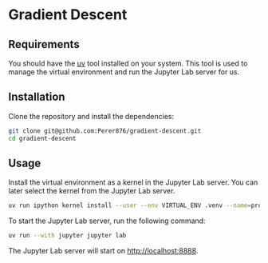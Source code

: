 # Gradient Descent

## Requirements

You should have the [uv](https://docs.astral.sh/uv/getting-started/installation/) tool installed on your system.
This tool is used to manage the virtual environment and run the Jupyter Lab server for us.

## Installation

Clone the repository and install the dependencies:

```bash
git clone git@github.com:Perer876/gradient-descent.git
cd gradient-descent
```

## Usage

Install the virtual environment as a kernel in the Jupyter Lab server.
You can later select the kernel from the Jupyter Lab server.

```bash
uv run ipython kernel install --user --env VIRTUAL_ENV .venv --name=project
```

To start the Jupyter Lab server, run the following command:

```bash
uv run --with jupyter jupyter lab
```

The Jupyter Lab server will start on [http://localhost:8888](http://localhost:8888).
